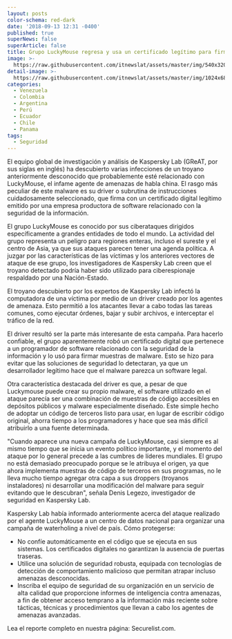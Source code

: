```yaml
---
layout: posts
color-schema: red-dark
date: '2018-09-13 12:31 -0400'
published: true
superNews: false
superArticle: false
title: Grupo LuckyMouse regresa y usa un certificado legítimo para firmar malware
image: >-
  https://raw.githubusercontent.com/itnewslat/assets/master/img/540x320/Virus-Codigo-p.jpg
detail-image: >-
  https://raw.githubusercontent.com/itnewslat/assets/master/img/1024x680/Virus-Codigo-g.jpg
categories:
  - Venezuela
  - Colombia
  - Argentina
  - Perú
  - Ecuador
  - Chile
  - Panama
tags:
  - Seguridad
---
```

El equipo global de investigación y análisis de Kaspersky Lab (GReAT, por sus siglas en inglés) ha descubierto varias infecciones de un troyano anteriormente desconocido que probablemente esté relacionado con LuckyMouse, el infame agente de amenazas de habla china. El rasgo más peculiar de este malware es su driver o subrutina de instrucciones cuidadosamente seleccionado, que firma con un certificado digital legítimo emitido por una empresa productora de software relacionado con la seguridad de la información.

El grupo LuckyMouse es conocido por sus ciberataques dirigidos específicamente a grandes entidades de todo el mundo. La actividad del grupo representa un peligro para regiones enteras, incluso el sureste y el centro de Asia, ya que sus ataques parecen tener una agenda política. A juzgar por las características de las víctimas y los anteriores vectores de ataque de ese grupo, los investigadores de Kaspersky Lab creen que el troyano detectado podría haber sido utilizado para ciberespionaje respaldado por una Nación-Estado.

El troyano descubierto por los expertos de Kaspersky Lab infectó la computadora de una víctima por medio de un driver creado por los agentes de amenaza. Esto permitió a los atacantes llevar a cabo todas las tareas comunes, como ejecutar órdenes, bajar y subir archivos, e interceptar el tráfico de la red.

El driver resultó ser la parte más interesante de esta campaña. Para hacerlo confiable, el grupo aparentemente robó un certificado digital que pertenece a un programador de software relacionado con la seguridad de la información y lo usó para firmar muestras de malware. Esto se hizo para evitar que las soluciones de seguridad lo detectaran, ya que un desarrollador legítimo hace que el malware parezca un software legal.

Otra característica destacada del driver es que, a pesar de que Luckymouse puede crear su propio malware, el software utilizado en el ataque parecía ser una combinación de muestras de código accesibles en depósitos públicos y malware especialmente diseñado. Este simple hecho de adoptar un código de terceros listo para usar, en lugar de escribir código original, ahorra tiempo a los programadores y hace que sea más difícil atribuirlo a una fuente determinada.

"Cuando aparece una nueva campaña de LuckyMouse, casi siempre es al mismo tiempo que se inicia un evento político importante, y el momento del ataque por lo general precede a las cumbres de líderes mundiales. El grupo no está demasiado preocupado porque se le atribuya el origen, ya que ahora implementa muestras de código de terceros en sus programas, no le lleva mucho tiempo agregar otra capa a sus droppers (troyanos instaladores) ni desarrollar una modificación del malware para seguir evitando que le descubran", señala Denis Legezo, investigador de seguridad en Kaspersky Lab.

Kaspersky Lab había informado anteriormente acerca del ataque realizado por el agente LuckyMouse a un centro de datos nacional para organizar una campaña de waterholing a nivel de país.
Cómo protegerse:

- No confíe automáticamente en el código que se ejecuta en sus sistemas. Los certificados digitales no garantizan la ausencia de puertas traseras.
- Utilice una solución de seguridad robusta, equipada con tecnologías de detección de comportamiento malicioso que permitan atrapar incluso amenazas desconocidas.
- Inscriba el equipo de seguridad de su organización en un servicio de alta calidad que proporcione informes de inteligencia contra amenazas, a fin de obtener acceso temprano a la información más reciente sobre tácticas, técnicas y procedimientos que llevan a cabo los agentes de amenazas avanzadas.

Lea el reporte completo en nuestra página: Securelist.com.